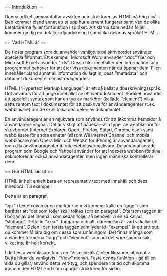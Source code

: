 == Introduktion ==

Denna artikel sammanfattar avsikten och strukturen av HTML på hög nivå. Den kommer bland annat att ta upp hur element fungerar samt vad de olika karaktärerna fyller för funktion i språket. Artiklarna som nedan följer kommer ge dig en detaljrik djupdykning i specifika delar av språket HTML.

== Vad HTML är ==

De flesta program som du använder vanligtvis på skrivbordet använder speciella filformat. Ett exempel, Microsoft Word använder “.doc” filer och Microsoft Excel använder “.xls”. Dessa filer innehåller den information som programmet behöver för att åter visa dokumenten när du öppnar dem. Filen innehåller bland annat all information du lagt in, dess "metadata" och datumet dokumentet senast redigerades.

HTML (“Hypertext Markup Language”) är ett så kallat sidbeskrivningsspråk. Det används för att ange innehållet av ett webbdokument. Språket använder ett speciellt syntax som har en typ av markörer (kallade “element”) vilka sätts runtom text i dokumentet för att beskriva för användaragenter (t.ex. webbläsare) hur de skall tolka den delen av dokumentet.

En användaragent är en mjukvara som används för att åtkomma hemsidor å användarens vägnar. Det är viktigt att påpeka—alla typer av webbläsare för skrivbordet (Internet Explorer, Opera, Firefox, Safari, Chrome osv.) samt webbläsare för andra enheter (såsom Wii Internet Channel och mobila webbläsare som Opera Mini och WebKit för iPhone) är användaragenter, men alla användaragenter är inte webbläsarmjukvara. De automatiserade program som Google och Yahoo! använder för att indexera webben för sina sökmotorer är också användaragenter, men ingen människa kontrollerar dem.

== Hur HTML ser ut ==

HTML är helt enkelt bara en representativ text med innehåll och dess innebörd. Till exempel:

<syntaxhighlight lang="html5"><p id="exempel">Detta är en paragraf.</p></syntaxhighlight>

“<code>&lt;p&gt;</code>” i texten ovan är en markör (som vi kommer kalla en “tagg”) som berättar att “det som följer skall tolkas som en paragraf”. Eftersom taggen är i början av det innehåll som sedan följer så behöver vi en så kallad “sluttagg”. Detta är “<code>&lt;/p&gt;</code>”. Taggarna och allt däremellan är vad vi kallar ett “element”. Delen i den första taggen som lyder id="exempel" är ett attribut; du kommer få lära dig om dessa som småningom. Det finns många som använder termerna “tagg” och “element” som om det vore samma sak, vilket inte är helt korrekt.

I de flesta webbläsare finns en “Visa sidkälla”, eller liknande, alternativ. Detta hittar du vanligtvis i “View” menyn. Testa denna funktion - gå till en sida du gillar, använd detta verktyg, och spendera lite tid och skumma igenom den HTML kod som uppgör strukturen för sidan.